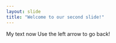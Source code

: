 ```yaml
---
layout: slide
title: "Welcome to our second slide!"
---
```

My text now
Use the left arrow to go back!
